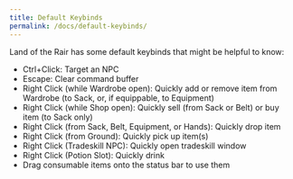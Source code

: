 ```yaml
---
title: Default Keybinds
permalink: /docs/default-keybinds/
---
```


Land of the Rair has some default keybinds that might be helpful to know:

* Ctrl+Click: Target an NPC
* Escape: Clear command buffer
* Right Click (while Wardrobe open): Quickly add or remove item from Wardrobe (to Sack, or, if equippable, to Equipment)
* Right Click (while Shop open): Quickly sell (from Sack or Belt) or buy item (to Sack only)
* Right Click (from Sack, Belt, Equipment, or Hands): Quickly drop item
* Right Click (from Ground): Quickly pick up item(s)
* Right Click (Tradeskill NPC): Quickly open tradeskill window
* Right Click (Potion Slot): Quickly drink
* Drag consumable items onto the status bar to use them

